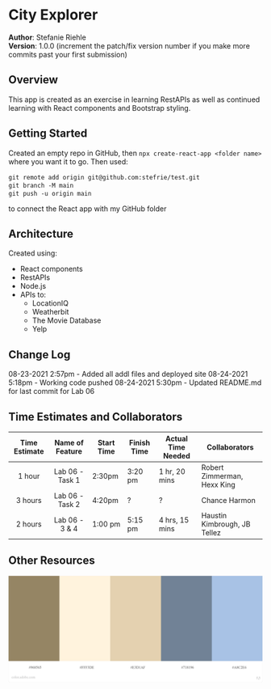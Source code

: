 # City Explorer
**Author**: Stefanie Riehle\
**Version**: 1.0.0 (increment the patch/fix version number if you make more commits past your first submission)

## Overview
This app is created as an exercise in learning RestAPIs as well as continued learning with React components and Bootstrap styling.

## Getting Started
Created an empty repo in GitHub, then `npx create-react-app <folder name>` where you want it to go. Then used:
```
git remote add origin git@github.com:stefrie/test.git
git branch -M main
git push -u origin main
```
to connect the React app with my GitHub folder

## Architecture
Created using:
- React components
- RestAPIs
- Node.js
- APIs to:
	- LocationIQ
	- Weatherbit
	- The Movie Database
	- Yelp

## Change Log
08-23-2021 2:57pm - Added all addl files and deployed site
08-24-2021 5:18pm - Working code pushed
08-24-2021 5:30pm - Updated README.md for last commit for Lab 06

## Time Estimates and Collaborators

| Time Estimate | Name of Feature | Start Time | Finish Time | Actual Time Needed | Collaborators |
|:-------------:|:---------------:|------------|-------------|--------------------|---------------|
| 1 hour        | Lab 06 - Task 1 | 2:30pm     | 3:20 pm     | 1 hr, 20 mins      | Robert Zimmerman, Hexx King |
| 3 hours       | Lab 06 - Task 2 | 4:20pm     | ?           | ?                  | Chance Harmon |
| 2 hours       | Lab 06 - 3 & 4  | 1:00 pm    | 5:15 pm     | 4 hrs, 15 mins     | Haustin Kimbrough, JB Tellez |

## Other Resources
![./src/Adobe-CityExplorer.jpeg](./src/Adobe-CityExplorer.jpeg)
